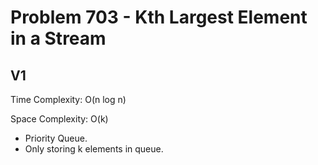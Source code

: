 # Problem 703 - Kth Largest Element in a Stream

## V1

Time Complexity: O(n log n)

Space Complexity: O(k)

- Priority Queue.
- Only storing k elements in queue.
